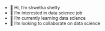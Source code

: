 - 👋 Hi, I’m shwetha shetty
- 👀 I’m interested in data science job
- 🌱 I’m currently learning data science
- 💞️ I’m looking to collaborate on data science


<!---
swetsshetty/swetsshetty is a ✨ special ✨ repository because its `README.md` (this file) appears on your GitHub profile.
You can click the Preview link to take a look at your changes.
--->

